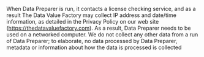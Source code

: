 When Data Preparer is run, it contacts a license checking service, and as a result The
Data Value Factory may collect IP address and date/time information, as detailed in the
Privacy Policy on our web site (https://thedatavaluefactory.com). As a result, Data
Preparer needs to be used on a networked computer. We do not collect any other data
from a run of Data Preparer; to elaborate, no data processed by Data Preparer, metadata
or information about how the data is processed is collected